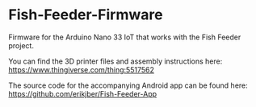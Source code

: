 # Fish-Feeder-Firmware
Firmware for the Arduino Nano 33 IoT that works with the Fish Feeder project.

You can find the 3D printer files and assembly instructions here:  
https://www.thingiverse.com/thing:5517562 

The source code for the accompanying Android app can be found here:   
https://github.com/erikjber/Fish-Feeder-App  




